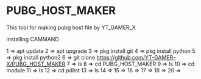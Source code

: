 # PUBG_HOST_MAKER
This tool for making pubg host file by YT_GAMER_X

installing CAMMAND 

1 => apt update
2 => apt upgrade
3 => pkg install git
4 => pkg install python
5 => pkg install python2
6 => git clone https://github.com/YT-GAMER-X/PUBG_HOST_MAKER
7 => ls
8 => cd PUBG_HOST_MAKER
9 => ls
10 => cd module
11 => ls
12 => cd pdlist
13 => ls
14 =>
15 =>
16 =>
17 =>
18 =>
20 =>
